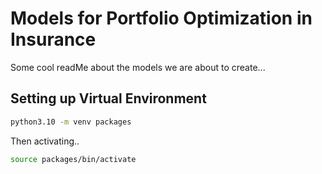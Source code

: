 # Models for Portfolio Optimization in Insurance

Some cool readMe about the models we are about to create...

## Setting up Virtual Environment

```sh
python3.10 -m venv packages 
```
Then activating..
```sh
source packages/bin/activate
```
